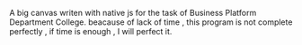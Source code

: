 A big canvas writen with native js for the task of Business Platform Department College. beacause of lack of time , this program is not complete perfectly , if time is enough , I will perfect it.